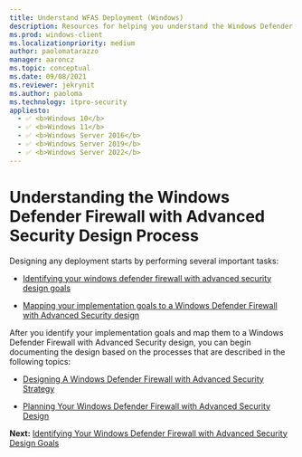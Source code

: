 ```yaml
---
title: Understand WFAS Deployment (Windows)
description: Resources for helping you understand the Windows Defender Firewall with Advanced Security (WFAS) Design Process
ms.prod: windows-client
ms.localizationpriority: medium
author: paolomatarazzo
manager: aaroncz
ms.topic: conceptual
ms.date: 09/08/2021
ms.reviewer: jekrynit
ms.author: paoloma
ms.technology: itpro-security
appliesto: 
  - ✅ <b>Windows 10</b>
  - ✅ <b>Windows 11</b>
  - ✅ <b>Windows Server 2016</b>
  - ✅ <b>Windows Server 2019</b>
  - ✅ <b>Windows Server 2022</b>
---
```


# Understanding the Windows Defender Firewall with Advanced Security Design Process

Designing any deployment starts by performing several important tasks:

-   [Identifying your windows defender firewall with advanced security design goals](identifying-your-windows-firewall-with-advanced-security-deployment-goals.md)

-   [Mapping your implementation goals to a Windows Defender Firewall with Advanced Security design](mapping-your-deployment-goals-to-a-windows-firewall-with-advanced-security-design.md)


After you identify your implementation goals and map them to a Windows Defender Firewall with Advanced Security design, you can begin documenting the design based on the processes that are described in the following topics:

-   [Designing A Windows Defender Firewall with Advanced Security Strategy](designing-a-windows-firewall-with-advanced-security-strategy.md)

-   [Planning Your Windows Defender Firewall with Advanced Security Design](planning-your-windows-firewall-with-advanced-security-design.md)

**Next:** [Identifying Your Windows Defender Firewall with Advanced Security Design Goals](identifying-your-windows-firewall-with-advanced-security-deployment-goals.md)
